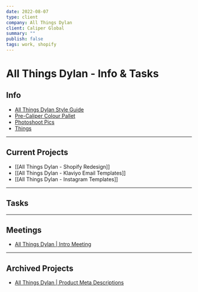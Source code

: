 ```yaml
---
date: 2022-08-07
type: client
company: All Things Dylan
client: Caliper Global
summary: ""
publish: false
tags: work, shopify
---
```


# All Things Dylan - Info & Tasks


## Info
-   [All Things Dylan Style Guide](https://docs.google.com/presentation/d/1MO9SFHPCgKRyFa2CKdaXKKL9oh_v0nhBO_SZqeNQcgw/edit?usp=sharing)
-   [Pre-Caliper Colour Pallet](https://drive.google.com/file/d/18_5a4kVBUHyd_O9zJxpdcIfsXLQIC3Pj/view?usp=sharing)   
-   [Photoshoot Pics](https://drive.google.com/drive/folders/1_OiakDUTp8_MEtYoyiWmQP8mqZ4_bwkh?usp=sharing)
-   [Things](things:///show?id=WvjhEQvoSxPytjusYo4mFN)


---

## Current Projects
-   [[All Things Dylan - Shopify Redesign]]
-   [[All Things Dylan - Klaviyo Email Templates]]
-   [[All Things Dylan - Instagram Templates]]

---

## Tasks

---

## Meetings

-   [All Things Dylan | Intro Meeting](https://www.amplenote.com/notes/65c2d19e-e89f-11ec-a6d5-d24a5846058e)


---

## Archived Projects

-   [All Things Dylan | Product Meta Descriptions](https://www.amplenote.com/notes/72bb920e-0321-11ed-9763-b244f95defbd)
	 